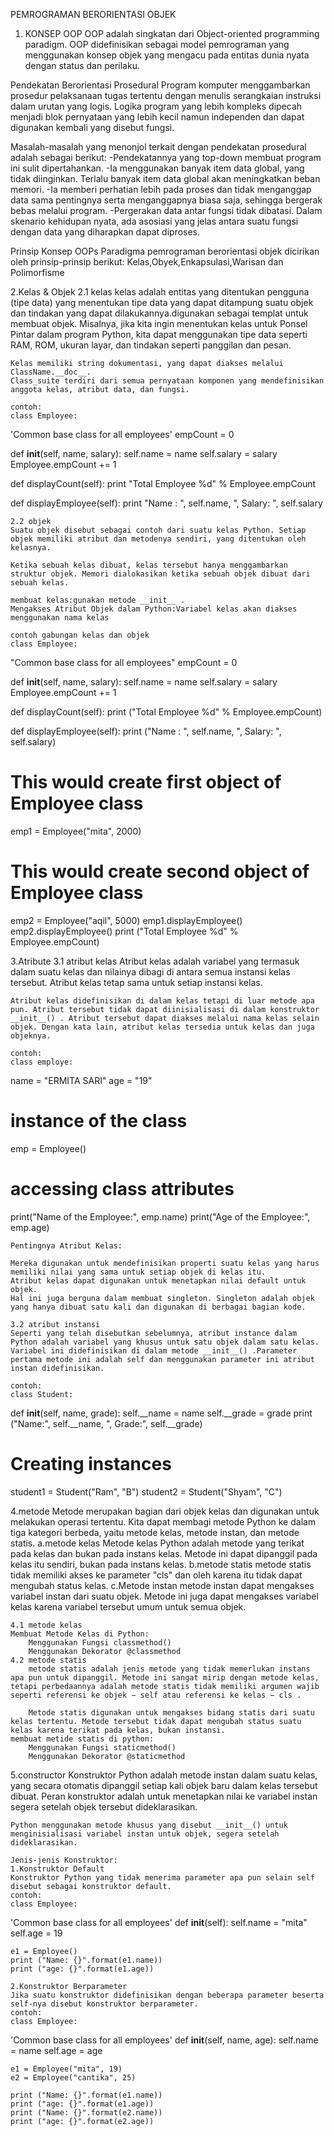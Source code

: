 PEMROGRAMAN BERORIENTASI OBJEK
1. KONSEP OOP
    OOP adalah singkatan dari Object-oriented programming paradigm. OOP didefinisikan sebagai model pemrograman yang menggunakan konsep objek yang mengacu pada entitas dunia nyata dengan status dan perilaku.

Pendekatan Berorientasi Prosedural
    Program komputer menggambarkan prosedur pelaksanaan tugas tertentu dengan menulis serangkaian instruksi dalam urutan yang logis. Logika program yang lebih kompleks dipecah menjadi blok pernyataan yang lebih kecil namun independen dan dapat digunakan kembali yang disebut fungsi.

Masalah-masalah yang menonjol terkait dengan pendekatan prosedural adalah sebagai berikut:
    -Pendekatannya yang top-down membuat program ini sulit dipertahankan.
    -Ia menggunakan banyak item data global, yang tidak diinginkan. Terlalu banyak item data global akan meningkatkan beban memori.
    -Ia memberi perhatian lebih pada proses dan tidak menganggap data sama pentingnya serta menganggapnya biasa saja, sehingga bergerak bebas melalui program.
    -Pergerakan data antar fungsi tidak dibatasi. Dalam skenario kehidupan nyata, ada asosiasi yang jelas antara suatu fungsi dengan data yang diharapkan dapat diproses.

Prinsip Konsep OOPs
    Paradigma pemrograman berorientasi objek dicirikan oleh prinsip-prinsip berikut: Kelas,Obyek,Enkapsulasi,Warisan dan Polimorfisme

2.Kelas & Objek
    2.1 kelas
    kelas adalah entitas yang ditentukan pengguna (tipe data) yang menentukan tipe data yang dapat ditampung suatu objek dan tindakan yang dapat dilakukannya.digunakan sebagai templat untuk membuat objek. Misalnya, jika kita ingin menentukan kelas untuk Ponsel Pintar dalam program Python, kita dapat menggunakan tipe data seperti RAM, ROM, ukuran layar, dan tindakan seperti panggilan dan pesan.

    Kelas memiliki string dokumentasi, yang dapat diakses melalui ClassName.__doc__.
    Class_suite terdiri dari semua pernyataan komponen yang mendefinisikan anggota kelas, atribut data, dan fungsi.

    contoh:
    class Employee:
   'Common base class for all employees'
   empCount = 0

   def __init__(self, name, salary):
      self.name = name
      self.salary = salary
      Employee.empCount += 1
   
   def displayCount(self):
     print "Total Employee %d" % Employee.empCount

   def displayEmployee(self):
      print "Name : ", self.name,  ", Salary: ", self.salary

    2.2 objek
    Suatu objek disebut sebagai contoh dari suatu kelas Python. Setiap objek memiliki atribut dan metodenya sendiri, yang ditentukan oleh kelasnya.

    Ketika sebuah kelas dibuat, kelas tersebut hanya menggambarkan struktur objek. Memori dialokasikan ketika sebuah objek dibuat dari sebuah kelas.

    membuat kelas:gunakan metode __init__ .
    Mengakses Atribut Objek dalam Python:Variabel kelas akan diakses menggunakan nama kelas 

    contoh gabungan kelas dan objek
    class Employee:
   "Common base class for all employees"
   empCount = 0

   def __init__(self, name, salary):
      self.name = name
      self.salary = salary
      Employee.empCount += 1
   
   def displayCount(self):
     print ("Total Employee %d" % Employee.empCount)

   def displayEmployee(self):
      print ("Name : ", self.name,  ", Salary: ", self.salary)

# This would create first object of Employee class
emp1 = Employee("mita", 2000)
# This would create second object of Employee class
emp2 = Employee("aqil", 5000)
emp1.displayEmployee()
emp2.displayEmployee()
print ("Total Employee %d" % Employee.empCount)

3.Atribute
    3.1 atribut kelas
    Atribut kelas adalah variabel yang termasuk dalam suatu kelas dan nilainya dibagi di antara semua instansi kelas tersebut. Atribut kelas tetap sama untuk setiap instansi kelas.

    Atribut kelas didefinisikan di dalam kelas tetapi di luar metode apa pun. Atribut tersebut tidak dapat diinisialisasi di dalam konstruktor __init__() . Atribut tersebut dapat diakses melalui nama kelas selain objek. Dengan kata lain, atribut kelas tersedia untuk kelas dan juga objeknya.

    contoh:
    class employe:
   name = "ERMITA SARI"
   age = "19"

# instance of the class
emp = Employee()
# accessing class attributes
print("Name of the Employee:", emp.name)
print("Age of the Employee:", emp.age)

    Pentingnya Atribut Kelas:

    Mereka digunakan untuk mendefinisikan properti suatu kelas yang harus memiliki nilai yang sama untuk setiap objek di kelas itu.
    Atribut kelas dapat digunakan untuk menetapkan nilai default untuk objek.
    Hal ini juga berguna dalam membuat singleton. Singleton adalah objek yang hanya dibuat satu kali dan digunakan di berbagai bagian kode.

    3.2 atribut instansi
    Seperti yang telah disebutkan sebelumnya, atribut instance dalam Python adalah variabel yang khusus untuk satu objek dalam satu kelas. Variabel ini didefinisikan di dalam metode __init__() .Parameter pertama metode ini adalah self dan menggunakan parameter ini atribut instan didefinisikan.

    contoh:
    class Student:
   def __init__(self, name, grade):
      self.__name = name
      self.__grade = grade
      print ("Name:", self.__name, ", Grade:", self.__grade)

# Creating instances 
student1 = Student("Ram", "B")
student2 = Student("Shyam", "C")

4.metode
    Metode merupakan bagian dari objek kelas dan digunakan untuk melakukan operasi tertentu. Kita dapat membagi metode Python ke dalam tiga kategori berbeda, yaitu metode kelas, metode instan, dan metode statis.
    a.metode kelas
        Metode kelas Python adalah metode yang terikat pada kelas dan bukan pada instans kelas. Metode ini dapat dipanggil pada kelas itu sendiri, bukan pada instans kelas.
    b.metode statis
        metode statis tidak memiliki akses ke parameter "cls" dan oleh karena itu tidak dapat mengubah status kelas.
    c.Metode instan
        metode instan dapat mengakses variabel instan dari suatu objek. Metode ini juga dapat mengakses variabel kelas karena variabel tersebut umum untuk semua objek.

    4.1 metode kelas
    Membuat Metode Kelas di Python:
        Menggunakan Fungsi classmethod()
        Menggunakan Dekorator @classmethod
    4.2 metode statis
        metode statis adalah jenis metode yang tidak memerlukan instans apa pun untuk dipanggil. Metode ini sangat mirip dengan metode kelas, tetapi perbedaannya adalah metode statis tidak memiliki argumen wajib seperti referensi ke objek − self atau referensi ke kelas − cls .

        Metode statis digunakan untuk mengakses bidang statis dari suatu kelas tertentu. Metode tersebut tidak dapat mengubah status suatu kelas karena terikat pada kelas, bukan instansi.
    membuat metide statis di python:
        Menggunakan Fungsi staticmethod()
        Menggunakan Dekorator @staticmethod

5.constructor
    Konstruktor Python adalah metode instan dalam suatu kelas, yang secara otomatis dipanggil setiap kali objek baru dalam kelas tersebut dibuat. Peran konstruktor adalah untuk menetapkan nilai ke variabel instan segera setelah objek tersebut dideklarasikan.

    Python menggunakan metode khusus yang disebut __init__() untuk menginisialisasi variabel instan untuk objek, segera setelah dideklarasikan.

    Jenis-jenis Konstruktor:
    1.Konstruktor Default 
    Konstruktor Python yang tidak menerima parameter apa pun selain self disebut sebagai konstruktor default.
    contoh:
    class Employee:
   'Common base class for all employees'
   def __init__(self):
      self.name = "mita"
      self.age = 19

    e1 = Employee()
    print ("Name: {}".format(e1.name))
    print ("age: {}".format(e1.age))

    2.Konstruktor Berparameter
    Jika suatu konstruktor didefinisikan dengan beberapa parameter beserta self-nya disebut konstruktor berparameter.
    contoh:
    class Employee:
   'Common base class for all employees'
   def __init__(self, name, age):
      self.name = name
      self.age = age

    e1 = Employee("mita", 19)
    e2 = Employee("cantika", 25)

    print ("Name: {}".format(e1.name))
    print ("age: {}".format(e1.age))
    print ("Name: {}".format(e2.name))
    print ("age: {}".format(e2.age))
